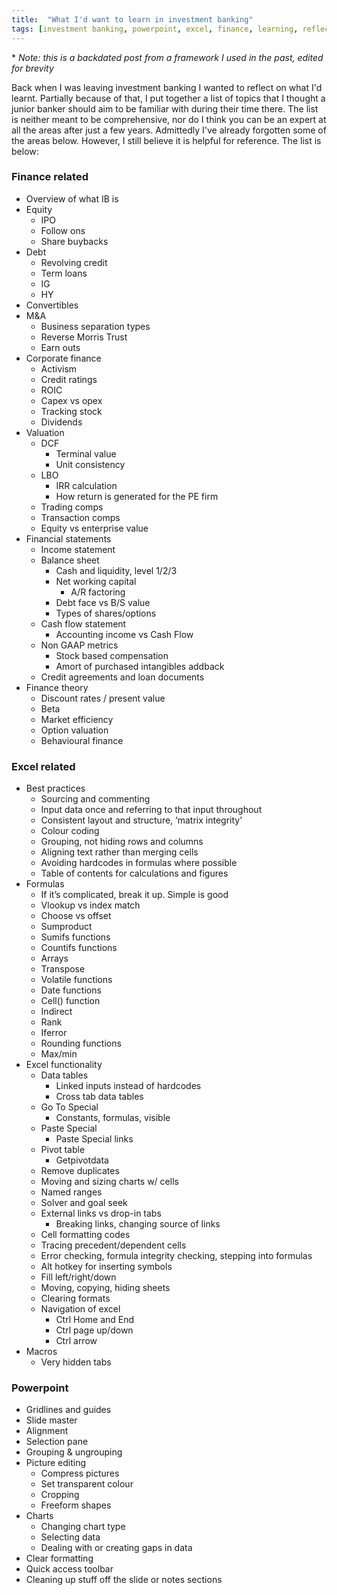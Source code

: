 ```yaml
---
title:  "What I'd want to learn in investment banking"
tags: [investment banking, powerpoint, excel, finance, learning, reflection]
---
```


\* *Note: this is a backdated post from a framework I used in the past, edited for brevity*

Back when I was leaving investment banking I wanted to reflect on what I'd learnt. Partially because of that, I put together a list of topics that I thought a junior banker should aim to be familiar with during their time there. The list is neither meant to be comprehensive, nor do I think you can be an expert at all the areas after just a few years. Admittedly I've already forgotten some of the areas below. However, I still believe it is helpful for reference. The list is below:

### Finance related 
  * Overview of what IB is
  * Equity
    * IPO
    * Follow ons
    * Share buybacks
  * Debt
    * Revolving credit
    * Term loans
    * IG
    * HY
  * Convertibles
  * M&A
    * Business separation types
    * Reverse Morris Trust
    * Earn outs
  * Corporate finance
    * Activism
    * Credit ratings
    * ROIC
    * Capex vs opex
    * Tracking stock
    * Dividends
  * Valuation
    * DCF
      * Terminal value
      * Unit consistency
    * LBO
      * IRR calculation
      * How return is generated for the PE firm
    * Trading comps
    * Transaction comps
    * Equity vs enterprise value
  * Financial statements
    * Income statement
    * Balance sheet
      * Cash and liquidity, level 1/2/3
      * Net working capital
        * A/R factoring
      * Debt face vs B/S value
      * Types of shares/options
    * Cash flow statement
      * Accounting income vs Cash Flow
    * Non GAAP metrics
      * Stock based compensation
      * Amort of purchased intangibles addback
    * Credit agreements and loan documents
  * Finance theory
    * Discount rates / present value
    * Beta
    * Market efficiency
    * Option valuation
    * Behavioural finance

### Excel related
  * Best practices
    * Sourcing and commenting
    * Input data once and referring to that input throughout
    * Consistent layout and structure, ‘matrix integrity’
    * Colour coding
    * Grouping, not hiding rows and columns
    * Aligning text rather than merging cells
    * Avoiding hardcodes in formulas where possible
    * Table of contents for calculations and figures
  * Formulas
    * If it’s complicated, break it up. Simple is good
    * Vlookup vs index match
    * Choose vs offset
    * Sumproduct
    * Sumifs functions
    * Countifs functions
    * Arrays
    * Transpose
    * Volatile functions
    * Date functions
    * Cell() function
    * Indirect
    * Rank
    * Iferror
    * Rounding functions
    * Max/min
  * Excel functionality
    * Data tables
      * Linked inputs instead of hardcodes
      * Cross tab data tables
    * Go To Special
      * Constants, formulas, visible
    * Paste Special
      * Paste Special links
    * Pivot table
      * Getpivotdata
    * Remove duplicates
    * Moving and sizing charts w/ cells
    * Named ranges
    * Solver and goal seek
    * External links vs drop-in tabs
      * Breaking links, changing source of links
    * Cell formatting codes 
    * Tracing precedent/dependent cells
    * Error checking, formula integrity checking, stepping into formulas
    * Alt hotkey for inserting symbols
    * Fill left/right/down
    * Moving, copying, hiding sheets
    * Clearing formats
    * Navigation of excel
      * Ctrl Home and End
      * Ctrl page up/down
      * Ctrl arrow
  * Macros
    * Very hidden tabs

### Powerpoint
  * Gridlines and guides
  * Slide master
  * Alignment
  * Selection pane
  * Grouping & ungrouping
  * Picture editing
    * Compress pictures
    * Set transparent colour
    * Cropping
    * Freeform shapes
  * Charts
    * Changing chart type
    * Selecting data
    * Dealing with or creating gaps in data
  * Clear formatting
  * Quick access toolbar
  * Cleaning up stuff off the slide or notes sections

